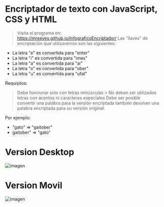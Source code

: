 
# Encriptador de texto con JavaScript, CSS y HTML
> Visita el programa en: https://mreeyes.github.io/InfograficoEncriptador/
Las "llaves" de encriptación que utilizaremos son las siguientes:

- La letra "e" es convertida para "enter"
- La letra "i" es convertida para "imes"
- La letra "a" es convertida para "ai"
- La letra "o" es convertida para "ober"
- La letra "u" es convertida para "ufat"

Requisitos:

   >  Debe funcionar solo con letras minúsculas
    > No deben ser utilizados letras con acentos ni caracteres especiales
   >  Debe ser posible convertir una palabra para la versión encriptada también devolver una palabra encriptada para su versión original.

Por ejemplo:
- "gato" => "gaitober"
- gaitober" => "gato"

# Version Desktop
![imagen](https://github.com/mreeyes/InfograficoEncriptador/assets/84281641/5aaec587-403a-4e63-a617-0df7c38eb713)
# Version Movil
![imagen](https://github.com/mreeyes/InfograficoEncriptador/assets/84281641/e0a7fbad-4469-4101-afab-109933fdf27a)


